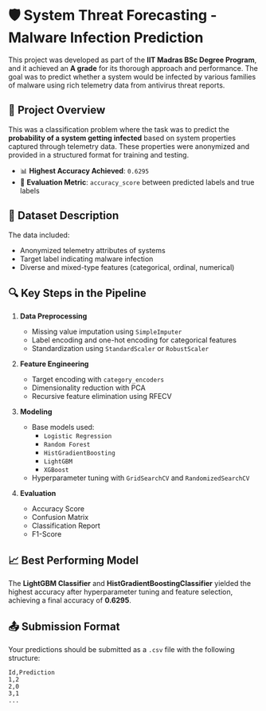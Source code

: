 # 🛡️ System Threat Forecasting - Malware Infection Prediction

This project was developed as part of the **IIT Madras BSc Degree Program**, and it achieved an **A grade** for its thorough approach and performance. The goal was to predict whether a system would be infected by various families of malware using rich telemetry data from antivirus threat reports.

## 📌 Project Overview

This was a classification problem where the task was to predict the **probability of a system getting infected** based on system properties captured through telemetry data. These properties were anonymized and provided in a structured format for training and testing.

- 📊 **Highest Accuracy Achieved**: `0.6295`
- 🏁 **Evaluation Metric**: `accuracy_score` between predicted labels and true labels

## 📂 Dataset Description

The data included:
- Anonymized telemetry attributes of systems
- Target label indicating malware infection
- Diverse and mixed-type features (categorical, ordinal, numerical)

## 🔍 Key Steps in the Pipeline

1. **Data Preprocessing**
   - Missing value imputation using `SimpleImputer`
   - Label encoding and one-hot encoding for categorical features
   - Standardization using `StandardScaler` or `RobustScaler`

2. **Feature Engineering**
   - Target encoding with `category_encoders`
   - Dimensionality reduction with PCA
   - Recursive feature elimination using RFECV

3. **Modeling**
   - Base models used:
     - `Logistic Regression`
     - `Random Forest`
     - `HistGradientBoosting`
     - `LightGBM`
     - `XGBoost`
   - Hyperparameter tuning with `GridSearchCV` and `RandomizedSearchCV`

4. **Evaluation**
   - Accuracy Score
   - Confusion Matrix
   - Classification Report
   - F1-Score

## 📈 Best Performing Model

The **LightGBM Classifier** and **HistGradientBoostingClassifier** yielded the highest accuracy after hyperparameter tuning and feature selection, achieving a final accuracy of **0.6295**.

## 📤 Submission Format

Your predictions should be submitted as a `.csv` file with the following structure:

```csv
Id,Prediction
1,2
2,0
3,1
...
